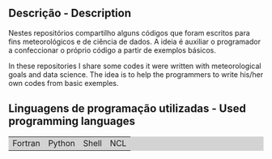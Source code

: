 ## Descrição - Description
Nestes repositórios compartilho alguns códigos que foram escritos para fins meteorológicos e de ciência de dados. A ideia é auxiliar o programador a confeccionar o próprio código a partir de exemplos básicos. 

In these repositories I share some codes it were written with meteorological goals and data science. The idea is to help the programmers to write his/her own codes from basic exemples.

## Linguagens de programação utilizadas - Used programming languages
<table bgcolor="LIGHTGREY">
 <tr>
  <td>Fortran</td>
  <td>Python</td>
  <td>Shell</td>
  <td>NCL</td>
 </tr> 
</table>
